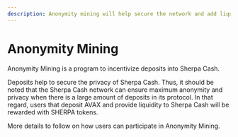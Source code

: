 ```yaml
---
description: Anonymity mining will help secure the network and add liquidity to Sherpa Cash
---
```


# Anonymity Mining

Anonymity Mining is a program to incentivize deposits into Sherpa Cash.

Deposits help to secure the privacy of Sherpa Cash. Thus, it should be noted that the Sherpa Cash network can ensure maximum anonymity and privacy when there is a large amount of deposits in its protocol. In that regard, users that deposit AVAX and provide liquidity to Sherpa Cash will be rewarded with SHERPA tokens.

More details to follow on how users can participate in Anonymity Mining.

